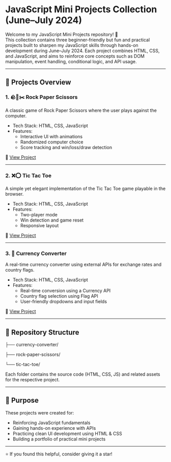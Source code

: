 # JavaScript Mini Projects Collection (June–July 2024)

Welcome to my JavaScript Mini Projects repository! 🎯  
This collection contains three beginner-friendly but fun and practical projects built to sharpen my JavaScript skills through hands-on development during June–July 2024. Each project combines HTML, CSS, and JavaScript, and aims to reinforce core concepts such as DOM manipulation, event handling, conditional logic, and API usage.

---

## 🚀 Projects Overview

### 1. 🪨📄✂️ Rock Paper Scissors
A classic game of Rock Paper Scissors where the user plays against the computer.

- Tech Stack: HTML, CSS, JavaScript
- Features:
  - Interactive UI with animations
  - Randomized computer choice
  - Score tracking and win/loss/draw detection

🔗 [View Project](https://rock-paper-scissors-priyanshu-rathi.netlify.app/) 

---

### 2. ❌⭕ Tic Tac Toe
A simple yet elegant implementation of the Tic Tac Toe game playable in the browser.

- Tech Stack: HTML, CSS, JavaScript
- Features:
  - Two-player mode
  - Win detection and game reset
  - Responsive layout

🔗 [View Project](https://tic-tac-toe-priyanshu-rathi.netlify.app/) 

---

### 3. 💱 Currency Converter
A real-time currency converter using external APIs for exchange rates and country flags.

- Tech Stack: HTML, CSS, JavaScript
- Features:
  - Real-time conversion using a Currency API
  - Country flag selection using Flag API
  - User-friendly dropdowns and input fields

🔗 [View Project](https://currency-converter-priyanshu-rathi.netlify.app/) 

---

## 📁 Repository Structure

├── currency-converter/

├── rock-paper-scissors/

└── tic-tac-toe/


Each folder contains the source code (HTML, CSS, JS) and related assets for the respective project.

---

## 📌 Purpose

These projects were created for:
- Reinforcing JavaScript fundamentals
- Gaining hands-on experience with APIs
- Practicing clean UI development using HTML & CSS
- Building a portfolio of practical mini projects

---

⭐ If you found this helpful, consider giving it a star!
